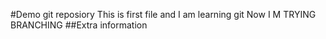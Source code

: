 #Demo git reposiory
This is first file
and I am learning git
Now I M TRYING BRANCHING
##Extra information
